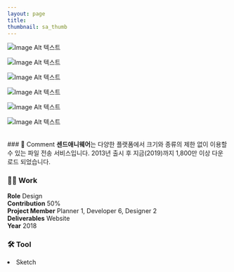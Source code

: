 ```yaml
---
layout: page
title:
thumbnail: sa_thumb
---
```


![Image Alt 텍스트](http://127.0.0.1:4000/assets/img/posts/sa_s1.jpg)

![Image Alt 텍스트](http://127.0.0.1:4000/assets/img/posts/sa_s2.jpg)

![Image Alt 텍스트](http://127.0.0.1:4000/assets/img/posts/sa_s3.jpg)

![Image Alt 텍스트](http://127.0.0.1:4000/assets/img/posts/sa_s4.jpg)

![Image Alt 텍스트](http://127.0.0.1:4000/assets/img/posts/sa_s5.jpg)

![Image Alt 텍스트](http://127.0.0.1:4000/assets/img/posts/sa_s6.jpg)

<br>
### 💬 Comment
<b>센드애니웨어</b>는 다양한 플랫폼에서 크기와 종류의 제한 없이 이용할 수 있는 파일 전송 서비스입니다. 2013년 출시 후 지금(2019)까지 1,800만 이상 다운로드 되었습니다.
<br>


### 👨‍💻 Work
<div class="highlight2">
<b>Role</b> Design<br>
<b>Contribution</b> 50%<br>
<b>Project Member</b> Planner 1, Developer 6, Designer 2<br>
<b>Deliverables</b> Website<br>
<b>Year</b> 2018
</div>

### 🛠 Tool
<li class="skill_name2">Sketch</li>

<br>
